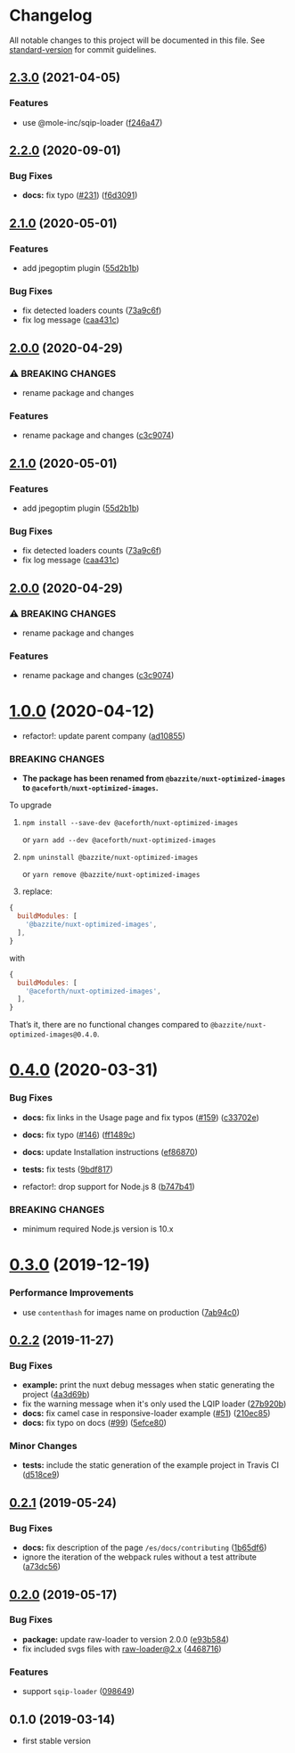 # Changelog

All notable changes to this project will be documented in this file. See [standard-version](https://github.com/conventional-changelog/standard-version) for commit guidelines.

## [2.3.0](https://github.com/mole-inc/nuxt-optimized-images/compare/v2.2.0...v2.3.0) (2021-04-05)


### Features

* use @mole-inc/sqip-loader ([f246a47](https://github.com/mole-inc/nuxt-optimized-images/commit/f246a478282010431499165e413d4641e929d450))

## [2.2.0](https://github.com/mole-inc/nuxt-optimized-images/compare/v1.3.0...v2.2.0) (2020-09-01)


### Bug Fixes

* **docs:** fix typo ([#231](https://github.com/mole-inc/nuxt-optimized-images/issues/231)) ([f6d3091](https://github.com/mole-inc/nuxt-optimized-images/commit/f6d30919261da6f7b346375212ac85143e84a997))

## [2.1.0](https://github.com/mole-inc/nuxt-optimized-images/compare/v2.0.0...v2.1.0) (2020-05-01)


### Features

* add jpegoptim plugin ([55d2b1b](https://github.com/mole-inc/nuxt-optimized-images/commit/55d2b1b0e1325e041e2447d549fc7da0a624dc6a))


### Bug Fixes

* fix detected loaders counts ([73a9c6f](https://github.com/mole-inc/nuxt-optimized-images/commit/73a9c6f7ff8733a1d1c648de98644209e1eb6f25))
* fix log message ([caa431c](https://github.com/mole-inc/nuxt-optimized-images/commit/caa431c7de13f40c4d980872e4e92b882a5148a7))

## [2.0.0](https://github.com/mole-inc/nuxt-optimized-images/compare/v1.0.0...v2.0.0) (2020-04-29)


### ⚠ BREAKING CHANGES

* rename package and changes

### Features

* rename package and changes ([c3c9074](https://github.com/mole-inc/nuxt-optimized-images/commit/c3c90741df255a80578c6997c64a2b46495a820c))

## [2.1.0](https://github.com/mole-inc/nuxt-optimized-images/compare/v2.0.0...v2.1.0) (2020-05-01)


### Features

* add jpegoptim plugin ([55d2b1b](https://github.com/mole-inc/nuxt-optimized-images/commit/55d2b1b0e1325e041e2447d549fc7da0a624dc6a))


### Bug Fixes

* fix detected loaders counts ([73a9c6f](https://github.com/mole-inc/nuxt-optimized-images/commit/73a9c6f7ff8733a1d1c648de98644209e1eb6f25))
* fix log message ([caa431c](https://github.com/mole-inc/nuxt-optimized-images/commit/caa431c7de13f40c4d980872e4e92b882a5148a7))

## [2.0.0](https://github.com/mole-inc/nuxt-optimized-images/compare/v1.0.0...v2.0.0) (2020-04-29)


### ⚠ BREAKING CHANGES

* rename package and changes

### Features

* rename package and changes ([c3c9074](https://github.com/mole-inc/nuxt-optimized-images/commit/c3c90741df255a80578c6997c64a2b46495a820c))

# [1.0.0](https://github.com/aceforth/nuxt-optimized-images/compare/v0.4.0...v1.0.0) (2020-04-12)


* refactor!: update parent company ([ad10855](https://github.com/juliomrqz/nuxt-optimized-images/commit/ad108557cb6880a9a28760750feb8ec51a80ccd5))


### BREAKING CHANGES

* **The package has been renamed from `@bazzite/nuxt-optimized-images` to `@aceforth/nuxt-optimized-images`.**



To upgrade

1. `npm install --save-dev @aceforth/nuxt-optimized-images` 

   or `yarn add --dev @aceforth/nuxt-optimized-images`

2. `npm uninstall @bazzite/nuxt-optimized-images` 

   or `yarn remove @bazzite/nuxt-optimized-images`

3. replace:

```js
{
  buildModules: [
    '@bazzite/nuxt-optimized-images',
  ],
}
```

with

```js
{
  buildModules: [
    '@aceforth/nuxt-optimized-images',
  ],
}
```


That’s it, there are no functional changes compared to `@bazzite/nuxt-optimized-images@0.4.0`.



# [0.4.0](https://github.com/juliomrqz/nuxt-optimized-images/compare/v0.3.0...v0.4.0) (2020-03-31)


### Bug Fixes

* **docs:** fix links in the Usage page and fix typos ([#159](https://github.com/juliomrqz/nuxt-optimized-images/issues/159)) ([c33702e](https://github.com/juliomrqz/nuxt-optimized-images/commit/c33702eed4b6cf53627089317a31043fca3d23aa))
* **docs:** fix typo ([#146](https://github.com/juliomrqz/nuxt-optimized-images/issues/146)) ([ff1489c](https://github.com/juliomrqz/nuxt-optimized-images/commit/ff1489cc3f18614624e845a7c81c0ff4bc7e0c5d))
* **docs:** update Installation instructions ([ef86870](https://github.com/juliomrqz/nuxt-optimized-images/commit/ef8687063565d58df362309867ee82ea30be9b33))
* **tests:** fix tests ([9bdf817](https://github.com/juliomrqz/nuxt-optimized-images/commit/9bdf8175406ac03cb08c570e5a9f82d0efe28b91))


* refactor!: drop support for Node.js 8 ([b747b41](https://github.com/juliomrqz/nuxt-optimized-images/commit/b747b41d2374b201097883b79a1d3eb074115087))


### BREAKING CHANGES

* minimum required Node.js version is 10.x



# [0.3.0](https://github.com/juliomrqz/nuxt-optimized-images/compare/v0.2.2...v0.3.0) (2019-12-19)


### Performance Improvements

* use `contenthash` for images name on production ([7ab94c0](https://github.com/juliomrqz/nuxt-optimized-images/commit/7ab94c06c1d0a092a9c93bcfc4481728017029c3))



## [0.2.2](https://github.com/juliomrqz/nuxt-optimized-images/compare/v0.2.1...v0.2.2) (2019-11-27)


### Bug Fixes

* **example:** print the nuxt debug messages when static generating the project ([4a3d69b](https://github.com/juliomrqz/nuxt-optimized-images/commit/4a3d69b34a4e4f24d3b979d24ca774730d75b3a3))
* fix the warning message when it's only used the LQIP loader ([27b920b](https://github.com/juliomrqz/nuxt-optimized-images/commit/27b920b44feac40560325326a7ea110ec3f627cd))
* **docs:** fix camel case in responsive-loader example ([#51](https://github.com/juliomrqz/nuxt-optimized-images/issues/51)) ([210ec85](https://github.com/juliomrqz/nuxt-optimized-images/commit/210ec85e248cfddc6834bf5c178b834d30201947))
* **docs:** fix typo on docs ([#99](https://github.com/juliomrqz/nuxt-optimized-images/issues/99)) ([5efce80](https://github.com/juliomrqz/nuxt-optimized-images/commit/5efce8082e93fc3ec34d429b0a6dea65cde9c244))


### Minor Changes

* **tests:** include the static generation of the example project in Travis CI ([d518ce9](https://github.com/juliomrqz/nuxt-optimized-images/commit/d518ce94a8317d73627cca3f571b4a8ee04e8c29))



## [0.2.1](https://github.com/juliomrqz/nuxt-optimized-images/compare/v0.2.0...v0.2.1) (2019-05-24)


### Bug Fixes

* **docs:** fix description of the page `/es/docs/contributing` ([1b65df6](https://github.com/juliomrqz/nuxt-optimized-images/commit/1b65df6))
* ignore the iteration of the webpack rules without a test attribute ([a73dc56](https://github.com/juliomrqz/nuxt-optimized-images/commit/a73dc56))



## [0.2.0](https://github.com/juliomrqz/nuxt-optimized-images/compare/v0.1.0...v0.2.0) (2019-05-17)


### Bug Fixes

* **package:** update raw-loader to version 2.0.0 ([e93b584](https://github.com/juliomrqz/nuxt-optimized-images/commit/e93b584))
* fix included svgs files with raw-loader@2.x ([4468716](https://github.com/juliomrqz/nuxt-optimized-images/commit/4468716))


### Features

* support `sqip-loader` ([098649](https://github.com/juliomrqz/nuxt-optimized-images/commit/098649))


## 0.1.0 (2019-03-14)

* first stable version
